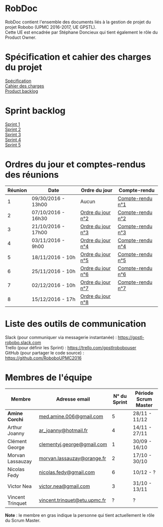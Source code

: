 # RobDoc
RobDoc contient l'ensemble des documents liés à la gestion de projet du projet Robobo (UPMC 2016-2017, UE GPSTL).
<br>
Cette UE est encadrée par Stéphane Doncieux qui tient également le rôle du Product Owner.


# Spécification et cahier des charges du projet
[Spécification](https://github.com/RoboboUPMC2016/RobDoc/blob/master/doc/ROBOBO_spec.pdf)
<br>
[Cahier des charges](https://github.com/RoboboUPMC2016/RobDoc/blob/master/doc/ProjetROBOBO.pdf)
<br>
[Product backlog](https://docs.google.com/document/d/1gKovNvYJkMh_3up_WaN-EHa1cXPaRvHY8WihpHdsKvA/edit?usp=sharing)

# Sprint backlog
[Sprint 1](https://drive.google.com/file/d/0B4NUrW-C16MAVi1fUTEyTElLZm8/view?usp=sharing)
<br>
[Sprint 2](https://docs.google.com/document/d/1lAl1_UAhW1STISMrwOzCxQz4sbic0MbiP5zgDtZwteE/edit?usp=sharing)
<br>
[Sprint 3](https://docs.google.com/document/d/1wXmoiyJB2imHd8zQO3NqcDaFAJKzkllfAc2_hNXvibk)
<br>
[Sprint 4](https://docs.google.com/document/d/1eWCf_hoZ0Tb83N1SK_sU3vUE5gYOabZjCANGJxxtX9Q/edit?usp=sharing)
<br>
[Sprint 5](https://docs.google.com/document/d/1MCYRX3_ig2mFLVZZTMb9FWTLfC8fPkzAFLBjWvDXMso/edit)


# Ordres du jour et comptes-rendus des réunions
Réunion | Date | Ordre du jour | Compte-rendu
--- | --- | --- | ---
1 | 09/30/2016 - 13h00 | Aucun | [Compte-rendu n°1](https://docs.google.com/document/d/1x5L1qwzZes5eQOqI9R3ZUnK-Rgkx6PGk_MRQsCYOB8Q/)
2 | 07/10/2016 - 16h30 | [Ordre du jour n°2](https://docs.google.com/document/d/1NKCY2AAiyORjNOzOzKgRtBL8uKOZpl-SlTE9yLUJWYg) | [Compte-rendu n°2](https://docs.google.com/document/d/1RyoliVpKSLcaUo5apcQTSocSocIl94G_-a5v_oD72Ik/edit)
3 | 21/10/2016 - 17h00 | [Ordre du jour n°3](https://docs.google.com/document/d/1xXbEqv0oBmWnFcWpf1xlVF49cy8hBgk9Vu1VpfaarcA/edit?usp=sharing) |[Compte-rendu n°3](https://docs.google.com/document/d/1k7fw4ErLufR-gnpYDfewJHq-AmJHtW47oQQh_0dPDAg/edit?usp=sharing)
4 | 03/11/2016 - 9h00 | [Ordre du jour n°4](https://docs.google.com/document/d/1KhwADCL5wTqWo5XEFJMDwZyw94AIjLuxdwOAfrrLg4o/edit) |[Compte-rendu n°4](https://docs.google.com/document/d/1ar84dcx4UjPRS3kPWimJrpV3N6Q78ulyOCuiHgVl5xc/edit?usp=sharing)
5 | 18/11/2016 - 10h |[Ordre du jour n°5](https://docs.google.com/document/d/16PvJMznu4BT08uoAkW9snrV7F2pa4C4hctMp52j843g/edit?usp=sharing)|[Compte-rendu n°5](https://docs.google.com/document/d/1T62GcinwnimhVnoCYGmLSmNn7AbiU88UQACDDDcIgf4/edit)
6 | 25/11/2016 - 10h |[Ordre du jour n°6](https://docs.google.com/document/d/1zjcVngxMjwdOKyECjHD2BDRtsxjwN-7HO_IHTFng5-A/edit?usp=sharing)|[Compte-rendu n°6](https://docs.google.com/document/d/1cde8ReSC3BGohd11WHbxyMbUCl_P6AxAUQRFL9NXsrM/edit?usp=sharing)
7 | 02/12/2016 - 10h |[Ordre du jour n°7](https://docs.google.com/document/d/16PvJMznu4BT08uoAkW9snrV7F2pa4C4hctMp52j843g/edit)|[Compte-rendu n°7](https://docs.google.com/document/d/1cde8ReSC3BGohd11WHbxyMbUCl_P6AxAUQRFL9NXsrM)
8 | 15/12/2016 - 17h |[Ordre du jour n°8](https://docs.google.com/document/d/1-4u2bO4RqWiNuTKemMwaxHHuzkhK2H6UW9FWBiWpf2M/edit?usp=sharing)


# Liste des outils de communication
Slack (pour communiquer via messagerie instantanée) : https://gpstl-robobo.slack.com
<br>
Trello (pour définir les Sprint) : https://trello.com/gpstlrobobouser
<br>
GitHub (pour partager le code source) : https://github.com/RoboboUPMC2016


# Membres de l'équipe
Membre | Adresse email | N° du Sprint | Période Scrum Master
--- | --- | --- | ---
**Amine Corchi** | med.amine.006@gmail.com | 5 | 28/11 - 11/12
Arthur Joanny | ar_joanny@hotmail.fr | 4 | 14/11 - 27/11
Clément	George | clementyj.george@gmail.com | 1 | 30/09 - 16/10
Morvan Lassauzay | morvan.lassauzay@orange.fr | 2 | 17/10 - 30/10
Nicolas Fedy | nicolas.fedy@gmail.com | 6 | 10/12 - ?
Victor Nea | victor.nea@gmail.com | 3 | 31/10 - 13/11
Vincent	Trinquet | vincent.trinquet@etu.upmc.fr | ? | ?

**Note** : le membre en gras indique la personne qui tient actuellement le rôle du Scrum Master.
